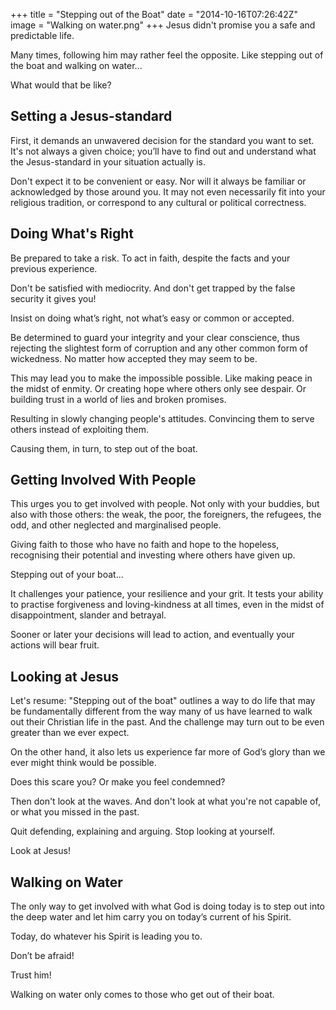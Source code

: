 +++
title = "Stepping out of the Boat"
date = "2014-10-16T07:26:42Z"
image = "Walking on water.png"
+++
Jesus didn't promise you a safe and predictable life.

Many times, following him may rather feel the opposite. Like stepping out of the boat and walking on water...

What would that be like?

Setting a Jesus-standard
------------------------

First, it demands an unwavered decision for the standard you want to set. It's not always a given choice; you’ll have to find out and understand what the Jesus-standard in your situation actually is.

Don't expect it to be convenient or easy. Nor will it always be familiar or acknowledged by those around you. It may not even necessarily fit into your religious tradition, or correspond to any cultural or political correctness.

Doing What's Right
------------------

Be prepared to take a risk. To act in faith, despite the facts and your previous experience.

Don't be satisfied with mediocrity. And don't get trapped by the false security it gives you!

Insist on doing what’s right, not what’s easy or common or accepted.

Be determined to guard your integrity and your clear conscience, thus rejecting the slightest form of corruption and any other common form of wickedness. No matter how accepted they may seem to be.

This may lead you to make the impossible possible. Like making peace in the midst of enmity. Or creating hope where others only see despair. Or building trust in a world of lies and broken promises.

Resulting in slowly changing people's attitudes. Convincing them to serve others instead of exploiting them.

Causing them, in turn, to step out of the boat.

Getting Involved With People
----------------------------

This urges you to get involved with people. Not only with your buddies, but also with those others: the weak, the poor, the foreigners, the refugees, the odd, and other neglected and marginalised people.

Giving faith to those who have no faith and hope to the hopeless, recognising their potential and investing where others have given up.

Stepping out of your boat...

It challenges your patience, your resilience and your grit. It tests your ability to practise forgiveness and loving-kindness at all times, even in the midst of disappointment, slander and betrayal. 

Sooner or later your decisions will lead to action, and eventually your actions will bear fruit.

Looking at Jesus
----------------

Let's resume: "Stepping out of the boat" outlines a way to do life that may be fundamentally different from the way many of us have learned to walk out their Christian life in the past. And the challenge may turn out to be even greater than we ever expect.

On the other hand, it also lets us experience far more of God’s glory than we ever might think would be possible.

Does this scare you? Or make you feel condemned?

Then don't look at the waves. And don't look at what you're not capable of, or what you missed in the past.

Quit defending, explaining and arguing. Stop looking at yourself.

Look at Jesus!

Walking on Water
----------------

The only way to get involved with what God is doing today is to step out into the deep water and let him carry you on today’s current of his Spirit.

Today, do whatever his Spirit is leading you to.

Don’t be afraid!

Trust him!

Walking on water only comes to those who get out of their boat.
